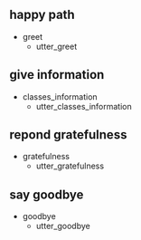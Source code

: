 ## happy path
* greet
  - utter_greet

## give information
* classes_information
  - utter_classes_information

## repond gratefulness
* gratefulness
  - utter_gratefulness

## say goodbye
* goodbye
  - utter_goodbye